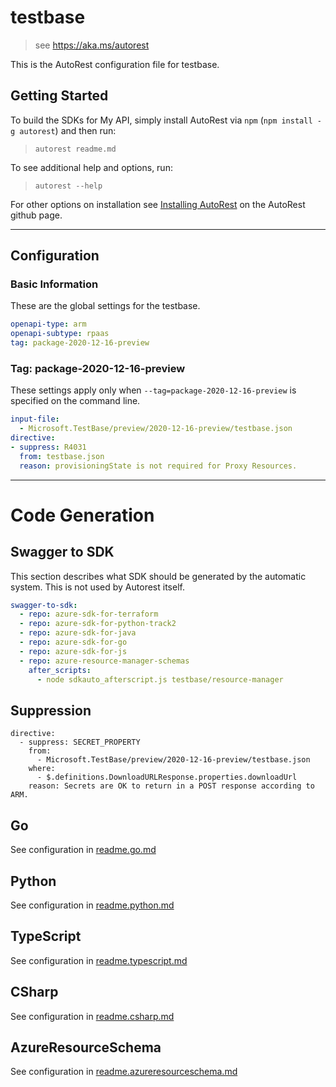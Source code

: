 # testbase

> see https://aka.ms/autorest

This is the AutoRest configuration file for testbase.

## Getting Started

To build the SDKs for My API, simply install AutoRest via `npm` (`npm install -g autorest`) and then run:

> `autorest readme.md`

To see additional help and options, run:

> `autorest --help`

For other options on installation see [Installing AutoRest](https://aka.ms/autorest/install) on the AutoRest github page.

---

## Configuration

### Basic Information

These are the global settings for the testbase.

```yaml
openapi-type: arm
openapi-subtype: rpaas
tag: package-2020-12-16-preview
```

### Tag: package-2020-12-16-preview

These settings apply only when `--tag=package-2020-12-16-preview` is specified on the command line.

```yaml $(tag) == 'package-2020-12-16-preview'
input-file:
  - Microsoft.TestBase/preview/2020-12-16-preview/testbase.json
directive:
- suppress: R4031
  from: testbase.json
  reason: provisioningState is not required for Proxy Resources.
```

---

# Code Generation

## Swagger to SDK

This section describes what SDK should be generated by the automatic system.
This is not used by Autorest itself.

```yaml $(swagger-to-sdk)
swagger-to-sdk:
  - repo: azure-sdk-for-terraform
  - repo: azure-sdk-for-python-track2
  - repo: azure-sdk-for-java
  - repo: azure-sdk-for-go
  - repo: azure-sdk-for-js
  - repo: azure-resource-manager-schemas
    after_scripts:
      - node sdkauto_afterscript.js testbase/resource-manager
```
## Suppression
```
directive:
  - suppress: SECRET_PROPERTY
    from:
      - Microsoft.TestBase/preview/2020-12-16-preview/testbase.json
    where:
      - $.definitions.DownloadURLResponse.properties.downloadUrl
    reason: Secrets are OK to return in a POST response according to ARM.
```

## Go

See configuration in [readme.go.md](./readme.go.md)

## Python

See configuration in [readme.python.md](./readme.python.md)

## TypeScript

See configuration in [readme.typescript.md](./readme.typescript.md)

## CSharp

See configuration in [readme.csharp.md](./readme.csharp.md)

## AzureResourceSchema

See configuration in [readme.azureresourceschema.md](./readme.azureresourceschema.md)
